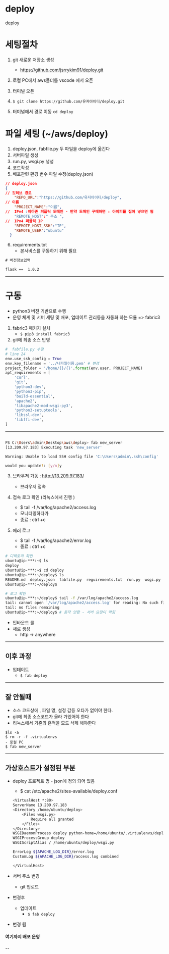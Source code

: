 # deploy
deploy

# 세팅절차 
1. git 새로운 저장소 생성 
    - https://github.com/jsrrykim91/deploy.git

2. 로컬 PC에서 aws폴더를 vscode 에서 오픈 
3. 터미널 오픈
4. `$ git clone https://github.com/유저아이디/deploy.git`
5. 터미널에서 경로 이동  `cd deploy`

# 파일 세팅 (~/aws/deploy)
1. deploy.json, fabfile.py 두 파일을 deploy에 옮긴다 
2. 서버파일 생성  
3. run.py, wsgi.py 생성
4. 코드작성 
5. 배포관련 환경 변수 파일 수정(deploy.json) 

```json
// deploy.json
{
// 깃허브 경로 
    "REPO_URL":"https://github.com/유저아이디/deploy",
// 이름 
    "PROJECT_NAME":"이름",
//  IPv4 :아마존 퍼플릭 도메인 - 만약 도매인 구매하면 : 아이피를 집어 넣으면 됨 
    "REMOTE_HOST":" 주소 ",
//  IPv4 퍼블릭 IP
    "REMOTE_HOST_SSH":"IP",
    "REMOTE_USER":"ubuntu"
  }
```
6. requirements.txt 
    - 본서비스를 구동하기 위해 필요 
```txt
# 버전정보입력

flask ==  1.0.2  
```
---

# 구동 
- python3 버전 기반으로 수행 
- 운영 체계 및 서버 세팅 및 배포, 업데이트 관리등을 자동화 하는 모듈 => fabric3

1. fabric3 패키지 설치 
    - `$ pip3 install fabric3`
2. git에 최종 소스 반영 

```py
#  fabfile.py 수정 
# line 24
env.use_ssh_config = True
env.key_filename = '../내파일이름.pem' # 변경
project_folder = '/home/{}/{}'.format(env.user, PROJECT_NAME)
apt_requirements = [
    'curl',
    'git',
    'python3-dev',
    'python3-pip',
    'build-essential',
    'apache2',
    'libapache2-mod-wsgi-py3',
    'python3-setuptools',
    'libssl-dev', 
    'libffi-dev',
]
```
---

```bash

PS C:\Users\admin\Desktop\aws\deploy> fab new_server
[13.209.97.183] Executing task 'new_server'

Warning: Unable to load SSH config file 'C:\Users\admin\.ssh\config'

would you update?: [y/n]y

```

3. 브라우저 가동 : http://13.209.97.183/
    - 브라우저 접속 

4. 접속 로그 확인 (리눅스에서 진행 )
    - $ tail -f /var/log/apache2/access.log
    - 모니터링하다가 
    - 종료 : ctrl +c 

5. 에러 로그 
    - $ tail -f /var/log/apache2/error.log
    - 종료 : ctrl +c 

``` bash
# 디렉토리 확인 
ubuntu@ip-***:~$ ls
deploy
ubuntu@ip-***:~$ cd deploy
ubuntu@ip-***:~/deploy$ ls
README.md  deploy.json  fabfile.py  reguirements.txt  run.py  wsgi.py
ubuntu@ip-***:~/deploy$

# 로그 확인 
ubuntu@ip-***:~/deploy$ tail -f /var/log/apache2/access.log
tail: cannot open '/var/log/apache2/access.log' for reading: No such file or directory
tail: no files remaining
ubuntu@ip-***:~/deploy$ # 동작 안함 - 서버 요청이 막힘 

```
- 인바운드 룰 
- 새로 생성 
    - http -> anywhere
---
## 이후 과정 
- 업데이트 
    - `$ fab deploy`
---
## 잘 안될때 
- 소스 코드상에 , 파일 명, 설정 값등 오타가 없어야 한다. 
- git에 최종 소스코드가 올라 가있어야 한다 
- 리눅스에서 기존의 흔적을 모드 삭제 해야한다 
```
$ls -a 
$ rm -r -f .virtualenvs
- 로컬 PC
$ fab new_server
```
---

## 가상호스트가 설정된 부분 
- deploy 프로젝트 명 - json에 정의 되어 있음 
    - $ cat /etc/apache2/sites-available/deploy.conf

    ```bash
    <VirtualHost *:80>
    ServerName 13.209.97.183
    <Directory /home/ubuntu/deploy>
        <Files wsgi.py>
            Require all granted
        </Files>
    </Directory>
    WSGIDaemonProcess deploy python-home=/home/ubuntu/.virtualenvs/deploy python-path=/home/ubuntu/deploy
    WSGIProcessGroup deploy
    WSGIScriptAlias / /home/ubuntu/deploy/wsgi.py

    ErrorLog ${APACHE_LOG_DIR}/error.log
    CustomLog ${APACHE_LOG_DIR}/access.log combined

    </VirtualHost>
    ```
- 서버 주소 변경 
    - git 업로드

- 변경후 
    - 업데이트 
        - `$ fab deploy`

- 변경 됨 

#### 여기까지 배포 운영 
-- 